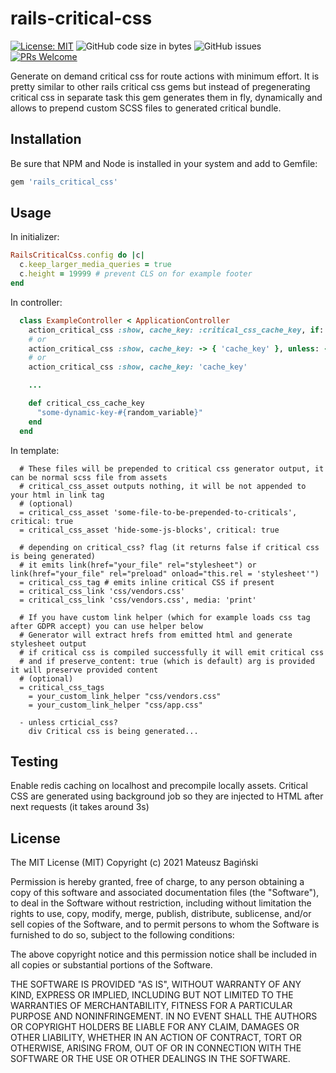# rails-critical-css

[![License: MIT](https://img.shields.io/badge/License-MIT-yellow.svg?style=flat-square)](https://opensource.org/licenses/MIT)
![GitHub code size in bytes](https://img.shields.io/github/languages/code-size/mati365/rails-critical-css?style=flat-square)
![GitHub issues](https://img.shields.io/github/issues/mati365/rails-critical-css?style=flat-square)
[![PRs Welcome](https://img.shields.io/badge/PRs-welcome-brightgreen.svg?style=flat-square)](http://makeapullrequest.com)

Generate on demand critical css for route actions with minimum effort. It is pretty similar to other rails critical css gems but instead of pregenerating critical css in separate task this gem generates them in fly, dynamically and allows to prepend custom SCSS files to generated critical bundle.

## Installation

Be sure that NPM and Node is installed in your system and add to Gemfile:

```bash
gem 'rails_critical_css'
```

## Usage

In initializer:

```ruby
RailsCriticalCss.config do |c|
  c.keep_larger_media_queries = true
  c.height = 19999 # prevent CLS on for example footer
end
```

In controller:

```ruby
  class ExampleController < ApplicationController
    action_critical_css :show, cache_key: :critical_css_cache_key, if: -> { .. }
    # or
    action_critical_css :show, cache_key: -> { 'cache_key' }, unless: -> { ... }
    # or
    action_critical_css :show, cache_key: 'cache_key'

    ...

    def critical_css_cache_key
      "some-dynamic-key-#{random_variable}"
    end
  end
```

In template:

```slim
  # These files will be prepended to critical css generator output, it can be normal scss file from assets
  # critical_css_asset outputs nothing, it will be not appended to your html in link tag
  # (optional)
  = critical_css_asset 'some-file-to-be-prepended-to-criticals', critical: true
  = critical_css_asset 'hide-some-js-blocks', critical: true

  # depending on critical_css? flag (it returns false if critical css is being generated)
  # it emits link(href="your_file" rel="stylesheet") or link(href="your_file" rel="preload" onload="this.rel = 'stylesheet'")
  = critical_css_tag # emits inline critical CSS if present
  = critical_css_link 'css/vendors.css'
  = critical_css_link 'css/vendors.css', media: 'print'

  # If you have custom link helper (which for example loads css tag after GDPR accept) you can use helper below
  # Generator will extract hrefs from emitted html and generate stylesheet output
  # if critical css is compiled successfully it will emit critical css
  # and if preserve_content: true (which is default) arg is provided it will preserve provided content
  # (optional)
  = critical_css_tags
    = your_custom_link_helper "css/vendors.css"
    = your_custom_link_helper "css/app.css"

  - unless crticial_css?
    div Critical css is being generated...
```

## Testing

Enable redis caching on localhost and precompile locally assets. Critical CSS are generated using background job so they are injected to HTML after next requests (it takes around 3s)

## License

The MIT License (MIT)
Copyright (c) 2021 Mateusz Bagiński

Permission is hereby granted, free of charge, to any person obtaining a copy of this software and associated documentation files (the "Software"), to deal in the Software without restriction, including without limitation the rights to use, copy, modify, merge, publish, distribute, sublicense, and/or sell copies of the Software, and to permit persons to whom the Software is furnished to do so, subject to the following conditions:

The above copyright notice and this permission notice shall be included in all copies or substantial portions of the Software.

THE SOFTWARE IS PROVIDED "AS IS", WITHOUT WARRANTY OF ANY KIND, EXPRESS OR IMPLIED, INCLUDING BUT NOT LIMITED TO THE WARRANTIES OF MERCHANTABILITY, FITNESS FOR A PARTICULAR PURPOSE AND NONINFRINGEMENT. IN NO EVENT SHALL THE AUTHORS OR COPYRIGHT HOLDERS BE LIABLE FOR ANY CLAIM, DAMAGES OR OTHER LIABILITY, WHETHER IN AN ACTION OF CONTRACT, TORT OR OTHERWISE, ARISING FROM, OUT OF OR IN CONNECTION WITH THE SOFTWARE OR THE USE OR OTHER DEALINGS IN THE SOFTWARE.
